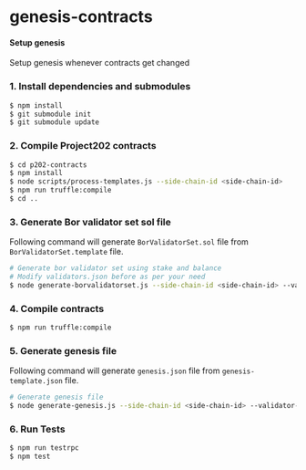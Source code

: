 # genesis-contracts

#### Setup genesis

Setup genesis whenever contracts get changed
### 1. Install dependencies and submodules
```bash
$ npm install
$ git submodule init
$ git submodule update
```

### 2. Compile Project202 contracts
```bash
$ cd p202-contracts
$ npm install
$ node scripts/process-templates.js --side-chain-id <side-chain-id>
$ npm run truffle:compile
$ cd ..
```

### 3. Generate Bor validator set sol file

Following command will generate `BorValidatorSet.sol` file from `BorValidatorSet.template` file.

```bash
# Generate bor validator set using stake and balance
# Modify validators.json before as per your need
$ node generate-borvalidatorset.js --side-chain-id <side-chain-id> --validator-chain-id <validator-chain-id>
```

### 4. Compile contracts
```bash
$ npm run truffle:compile
```

### 5. Generate genesis file

Following command will generate `genesis.json` file from `genesis-template.json` file.

```bash
# Generate genesis file
$ node generate-genesis.js --side-chain-id <side-chain-id> --validator-chain-id <validator-chain-id>
```

### 6. Run Tests
```bash
$ npm run testrpc
$ npm test
```
